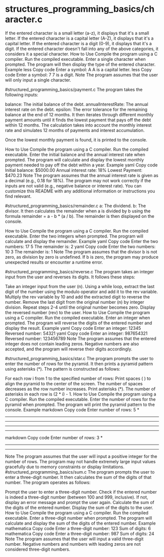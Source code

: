 # structures_programming_basics/character.c
If the entered character is a small letter (a-z), it displays that it's a small letter.
If the entered character is a capital letter (A-Z), it displays that it's a capital letter.
If the entered character is a digit (0-9), it displays that it's a digit.
If the entered character doesn't fall into any of the above categories, it considers it a special character.
How to Use
Compile the program using a C compiler.
Run the compiled executable.
Enter a single character when prompted.
The program will then display the type of the entered character.
Example
less
Copy code
Enter a symbol:
A
A is a capital letter.
less
Copy code
Enter a symbol:
7
7 is a digit.
Note
The program assumes that the user will only input a single character.






#structured_programming_basics/payment.c
The program takes the following inputs:

balance: The initial balance of the debt.
annualInterestRate: The annual interest rate on the debt.
epsilon: The error tolerance for the remaining balance at the end of 12 months.
It then iterates through different monthly payment amounts until it finds the lowest payment that pays off the debt within 12 months. The calculation takes into account the monthly interest rate and simulates 12 months of payments and interest accumulation.

Once the lowest monthly payment is found, it is printed to the console.

How to Use
Compile the program using a C compiler.
Run the compiled executable.
Enter the initial balance and the annual interest rate when prompted.
The program will calculate and display the lowest monthly payment needed to pay off the debt within a year.
Example
yaml
Copy code
Initial balance: $5000.00
Annual interest rate: 18%
Lowest Payment: $470.23
Note
The program assumes that the annual interest rate is given as a decimal (e.g., 0.18 for 18%).
The program may not work correctly if the inputs are not valid (e.g., negative balance or interest rate).
You can customize this README with any additional information or instructions you find relevant.



#structured_programming_basics/remainder.c
a: The dividend.
b: The divisor.
It then calculates the remainder when a is divided by b using the formula remainder = a - b * (a / b). The remainder is then displayed on the console.

How to Use
Compile the program using a C compiler.
Run the compiled executable.
Enter the two integers when prompted.
The program will calculate and display the remainder.
Example
yaml
Copy code
Enter the two numbers:
17 5
The remainder is: 2
yaml
Copy code
Enter the two numbers:
10 3
The remainder is: 1
Note
The program assumes that the divisor b is not zero, as division by zero is undefined.
If b is zero, the program may produce unexpected results or encounter a runtime error.



#structured_programming_basics/reverse.c
The program takes an integer input from the user and reverses its digits. It follows these steps:

Take an integer input from the user (n).
Using a while loop, extract the last digit of the number using the modulo operator and add it to the rev variable.
Multiply the rev variable by 10 and add the extracted digit to reverse the number.
Remove the last digit from the original number (n) by integer division.
Repeat steps 2-4 until the original number becomes zero.
Display the reversed number (rev) to the user.
How to Use
Compile the program using a C compiler.
Run the compiled executable.
Enter an integer when prompted.
The program will reverse the digits of the entered number and display the result.
Example
yaml
Copy code
Enter an integer:
12345
Reversed number: 54321
yaml
Copy code
Enter an integer:
987654321
Reversed number: 123456789
Note
The program assumes that the entered integer does not contain leading zeros.
Negative numbers are also accepted, and the program will reverse their digits accordingly.


#structured_programming_basics/star.c
The program prompts the user to enter the number of rows for the pyramid. It then prints a pyramid pattern using asterisks (*). The pattern is constructed as follows:

For each row i from 1 to the specified number of rows:
Print spaces ( ) to align the pyramid to the center of the screen. The number of spaces decreases as the row number increases.
Print asterisks (*). The number of asterisks in each row is (2 * i) - 1.
How to Use
Compile the program using a C compiler.
Run the compiled executable.
Enter the number of rows for the pyramid when prompted.
The program will print the pyramid pattern to the console.
Example
markdown
Copy code
Enter number of rows: 5
    *
   ***
  *****
 *******
*********
markdown
Copy code
Enter number of rows: 3
  *
 ***
*****
Note
The program assumes that the user will input a positive integer for the number of rows.
The program may not handle extremely large input values gracefully due to memory constraints or display limitations.
#structured_programming_basics/sum.c
The program prompts the user to enter a three-digit number. It then calculates the sum of the digits of that number. The program operates as follows:

Prompt the user to enter a three-digit number.
Check if the entered number is indeed a three-digit number (between 100 and 999, inclusive). If not, display an error message and prompt the user again.
Calculate the sum of the digits of the entered number.
Display the sum of the digits to the user.
How to Use
Compile the program using a C compiler.
Run the compiled executable.
Enter a three-digit number when prompted.
The program will calculate and display the sum of the digits of the entered number.
Example
mathematica
Copy code
Enter a three-digit number: 123
Sum of digits: 6
mathematica
Copy code
Enter a three-digit number: 987
Sum of digits: 24
Note
The program assumes that the user will input a valid three-digit number.
Negative numbers and numbers with leading zeros are not considered three-digit numbers.
